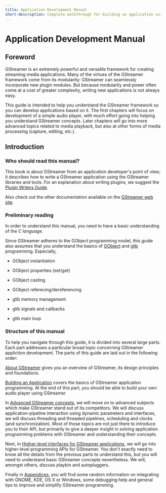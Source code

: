```yaml
---
title: Application Development Manual
short-description: Complete walkthrough for building an application using GStreamer
...
```


# Application Development Manual

## Foreword

GStreamer is an extremely powerful and versatile framework for creating
streaming media applications. Many of the virtues of the GStreamer
framework come from its modularity: GStreamer can seamlessly incorporate
new plugin modules. But because modularity and power often come at a
cost of greater complexity, writing new applications is not always easy.

This guide is intended to help you understand the GStreamer framework
so you can develop applications based on it. The first
chapters will focus on development of a simple audio player, with much
effort going into helping you understand GStreamer concepts. Later
chapters will go into more advanced topics related to media playback,
but also at other forms of media processing (capture, editing, etc.).

## Introduction

### Who should read this manual?

This book is about GStreamer from an application developer's point of
view; it describes how to write a GStreamer application using the
GStreamer libraries and tools. For an explanation about writing plugins,
we suggest the [Plugin Writers Guide](pwg/index.md).

Also check out the other documentation available on the [GStreamer web
site](http://gstreamer.freedesktop.org/documentation/).

### Preliminary reading

In order to understand this manual, you need to have a basic
understanding of the *C language*.

Since GStreamer adheres to the GObject programming model, this guide
also assumes that you understand the basics of
[GObject](http://library.gnome.org/devel/gobject/stable/) and
[glib](http://library.gnome.org/devel/glib/stable/) programming.
Especially,

  - GObject instantiation

  - GObject properties (set/get)

  - GObject casting

  - GObject referecing/dereferencing

  - glib memory management

  - glib signals and callbacks

  - glib main loop

### Structure of this manual

To help you navigate through this guide, it is divided into several
large parts. Each part addresses a particular broad topic concerning
GStreamer appliction development. The parts of this guide are laid out
in the following order:

[About GStreamer][about] gives you an overview of GStreamer, its design
principles and foundations.

[Building an Application][app-building] covers the basics of GStreamer
application programming. At the end of this part, you should be able to
build your own audio player using GStreamer

In [Advanced GStreamer concepts][advanced], we will move on to advanced
subjects which make GStreamer stand out of its competitors. We will discuss
application-pipeline interaction using dynamic parameters and interfaces, we
will discuss threading and threaded pipelines, scheduling and clocks (and
synchronization). Most of those topics are not just there to introduce you to
their API, but primarily to give a deeper insight in solving application
programming problems with GStreamer and understanding their concepts.

Next, in [Higher-level interfaces for GStreamer applications][highlevel], we
will go into higher-level programming APIs for GStreamer. You don't exactly
need to know all the details from the previous parts to understand this, but
you will need to understand basic GStreamer concepts nevertheless. We will,
amongst others, discuss playbin and autopluggers.

Finally in [Appendices][appendix], you will find some random
information on integrating with GNOME, KDE, OS X or Windows, some
debugging help and general tips to improve and simplify GStreamer
programming.

[about]: application-development/introduction/index.md
[app-building]: application-development/basics/index.md
[advanced]: application-development/advanced/index.md
[highlevel]: application-development/highlevel/index.md
[appendix]: application-development/appendix/index.md
